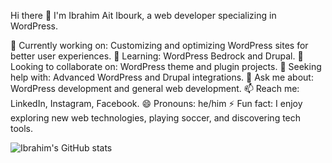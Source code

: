 Hi there 👋
I'm Ibrahim Ait Ibourk, a web developer specializing in WordPress.

🔭 Currently working on: Customizing and optimizing WordPress sites for better user experiences.
🌱 Learning: WordPress Bedrock and Drupal.
👯 Looking to collaborate on: WordPress theme and plugin projects.
🤔 Seeking help with: Advanced WordPress and Drupal integrations.
💬 Ask me about: WordPress development and general web development.
📫 Reach me: LinkedIn, Instagram, Facebook.
😄 Pronouns: he/him
⚡ Fun fact: I enjoy exploring new web technologies, playing soccer, and discovering tech tools.

![Ibrahim's GitHub stats](https://github-readme-stats.vercel.app/api?username=brahimaitibourk&show_icons=true&theme=transparent)

